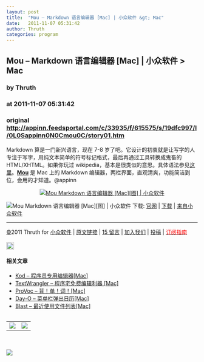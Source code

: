 ```yaml
---
layout: post
title:  "Mou – Markdown 语言编辑器 [Mac] | 小众软件 &gt; Mac"
date:   2011-11-07 05:31:42
author: Thruth
categories: program
---
```


## Mou – Markdown 语言编辑器 [Mac] | 小众软件 &gt; Mac
### by Thruth
### at 2011-11-07 05:31:42
### original <http://appinn.feedsportal.com/c/33935/f/615575/s/19dfc997/l/0L0Sappinn0N0Cmou0C/story01.htm>

<p>Markdown 算是一门新兴语言，现在 7-8 岁了吧。它设计的初衷就是让写字的人专注于写字，用纯文本简单的符号标记格式，最后再通过工具转换成鬼畜的 HTML/XHTML。如果你玩过 wikipedia，基本是很类似的意思。具体语法参见<a href="http://markdown.tw/">这里</a>。<strong><a href="http://www.appinn.com/mou/">Mou</a></strong> 是 Mac 上的 Markdown 编辑器，两栏界面，直观清爽，功能简洁到位，会用的才知道。@appinn</p> <p style="text-align:center"><a href="http://www.appinn.com/mou/"><img src="http://img1.appinn.com/2011%2F11/Mou_Screenshot_1-20111106-213706.jpg" alt="Mou Markdown 语言编辑器 [Mac][图] | 小众软件" title="Mou Markdown 语言编辑器 [Mac][图] | 小众软件"></a></p> <p><img title="点击右侧的链接下载本软件" src="http://static-y.appinn.com/wp-content/down.gif" alt="Mou Markdown 语言编辑器 [Mac][图] | 小众软件"> 下载: <a href="http://mouapp.com/">官网</a> | <a href="http://mouapp.com/download/Mou.zip">下载</a> | <a href="http://www.appinn.com/mou/">来自小众软件</a></p> <hr> <a href="http://www.appinn.com/copyright/" title="版权声明">©</a>2011 Thruth for <a href="http://www.appinn.com" title="本文来自小众软件">小众软件</a> | <a href="http://www.appinn.com/mou/" title="本文原始链接" rel="bookmark">原文链接</a> | <a href="http://www.appinn.com/mou/#comments" title="来小众软件留言">15 留言</a> | <a href="http://www.appinn.com/join-us/" title="加入小众软件">加入我们</a> | <a href="http://idea.appinn.com/submit/" title="给小众软件投稿">投稿</a> | <a href="http://www.appinn.com/feeds-subscribe/" title="可以分类订阅小众，Windows/MAC/游戏"><font color="red">订阅指南</font></a><br> <br> <img src="http://s33.sitemeter.com/meter.asp?site=s33appinn" alt="Mou Markdown 语言编辑器 [Mac][图] | 小众软件" width="20" border="0" title="Mou Markdown 语言编辑器 [Mac][图] | 小众软件"> <h4>相关文章</h4><ul><li><a href="http://www.appinn.com/kod/" title="Kod – 程序员专用编辑器[Mac]">Kod – 程序员专用编辑器[Mac]</a></li><li><a href="http://www.appinn.com/textwrangler/" title="TextWrangler – 程序宅免费编辑利器 [Mac]">TextWrangler – 程序宅免费编辑利器 [Mac]</a></li><li><a href="http://www.appinn.com/provoc/" title="ProVoc – 背！单！词！[Mac]">ProVoc – 背！单！词！[Mac]</a></li><li><a href="http://www.appinn.com/day-o/" title="Day-O – 菜单栏弹出日历[Mac]">Day-O – 菜单栏弹出日历[Mac]</a></li><li><a href="http://www.appinn.com/blast/" title="Blast – 最近使用文件列表[Mac]">Blast – 最近使用文件列表[Mac]</a></li></ul><img width="1" height="1" src="http://appinn.feedsportal.com/c/33935/f/615575/s/19dfc997/mf.gif" border="0"><div><table border="0"><tr><td valign="middle"><a href="http://res.feedsportal.com/viral/sendemail2.html?title=Mou+%E2%80%93+Markdown+%E8%AF%AD%E8%A8%80%E7%BC%96%E8%BE%91%E5%99%A8+%5BMac%5D+%7C+%E5%B0%8F%E4%BC%97%E8%BD%AF%E4%BB%B6+%3E+Mac&amp;link=http%3A%2F%2Fwww.appinn.com%2Fmou%2F"><img src="http://res3.feedsportal.com/images/emailthis2.gif" border="0"></a></td><td valign="middle"><a href="http://res.feedsportal.com/viral/bookmark.cfm?title=Mou+%E2%80%93+Markdown+%E8%AF%AD%E8%A8%80%E7%BC%96%E8%BE%91%E5%99%A8+%5BMac%5D+%7C+%E5%B0%8F%E4%BC%97%E8%BD%AF%E4%BB%B6+%3E+Mac&amp;link=http%3A%2F%2Fwww.appinn.com%2Fmou%2F"><img src="http://res3.feedsportal.com/images/bookmark.gif" border="0"></a></td></tr></table></div><br><br><a href="http://da.feedsportal.com/r/118097118026/u/0/f/615575/c/33935/s/19dfc997/a2.htm"><img src="http://da.feedsportal.com/r/118097118026/u/0/f/615575/c/33935/s/19dfc997/a2.img" border="0"></a><img src="http://www1.feedsky.com/t1/574316095/soft/feedsky/s.gif?r=http://appinn.feedsportal.com/c/33935/f/615575/s/19dfc997/l/0L0Sappinn0N0Cmou0C/story01.htm" border="0" height="0" width="0">